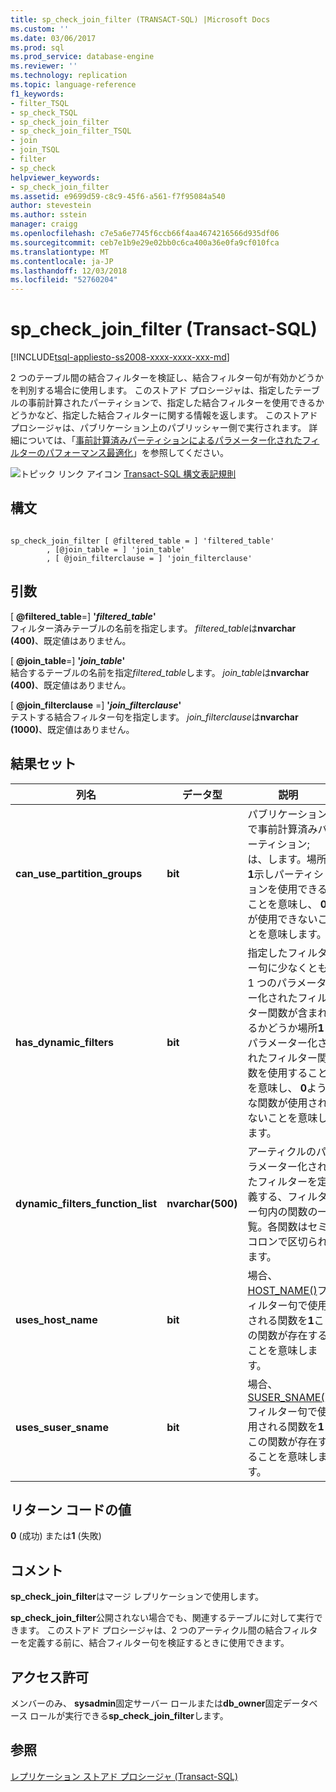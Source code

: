 ```yaml
---
title: sp_check_join_filter (TRANSACT-SQL) |Microsoft Docs
ms.custom: ''
ms.date: 03/06/2017
ms.prod: sql
ms.prod_service: database-engine
ms.reviewer: ''
ms.technology: replication
ms.topic: language-reference
f1_keywords:
- filter_TSQL
- sp_check_TSQL
- sp_check_join_filter
- sp_check_join_filter_TSQL
- join
- join_TSQL
- filter
- sp_check
helpviewer_keywords:
- sp_check_join_filter
ms.assetid: e9699d59-c8c9-45f6-a561-f7f95084a540
author: stevestein
ms.author: sstein
manager: craigg
ms.openlocfilehash: c7e5a6e7745f6ccb66f4aa4674216566d935df06
ms.sourcegitcommit: ceb7e1b9e29e02bb0c6ca400a36e0fa9cf010fca
ms.translationtype: MT
ms.contentlocale: ja-JP
ms.lasthandoff: 12/03/2018
ms.locfileid: "52760204"
---
```

# <a name="spcheckjoinfilter-transact-sql"></a>sp_check_join_filter (Transact-SQL)
[!INCLUDE[tsql-appliesto-ss2008-xxxx-xxxx-xxx-md](../../includes/tsql-appliesto-ss2008-xxxx-xxxx-xxx-md.md)]

  2 つのテーブル間の結合フィルターを検証し、結合フィルター句が有効かどうかを判別する場合に使用します。 このストアド プロシージャは、指定したテーブルの事前計算されたパーティションで、指定した結合フィルターを使用できるかどうかなど、指定した結合フィルターに関する情報を返します。 このストアド プロシージャは、パブリケーション上のパブリッシャー側で実行されます。 詳細については、「[事前計算済みパーティションによるパラメーター化されたフィルターのパフォーマンス最適化](../../relational-databases/replication/merge/parameterized-filters-optimize-for-precomputed-partitions.md)」を参照してください。  
  
 ![トピック リンク アイコン](../../database-engine/configure-windows/media/topic-link.gif "トピック リンク アイコン") [Transact-SQL 構文表記規則](../../t-sql/language-elements/transact-sql-syntax-conventions-transact-sql.md)  
  
## <a name="syntax"></a>構文  
  
```  
  
sp_check_join_filter [ @filtered_table = ] 'filtered_table'  
        , [@join_table = ] 'join_table'  
        , [ @join_filterclause = ] 'join_filterclause'  
```  
  
## <a name="arguments"></a>引数  
 [ **@filtered_table**=] **'***filtered_table***'**  
 フィルター済みテーブルの名前を指定します。 *filtered_table*は**nvarchar (400)**、既定値はありません。  
  
 [ **@join_table**=] **'***join_table***'**  
 結合するテーブルの名前を指定*filtered_table*します。 *join_table*は**nvarchar (400)**、既定値はありません。  
  
 [ **@join_filterclause** =] **'***join_filterclause***'**  
 テストする結合フィルター句を指定します。 *join_filterclause*は**nvarchar (1000)**、既定値はありません。  
  
## <a name="result-sets"></a>結果セット  
  
|列名|データ型|説明|  
|-----------------|---------------|-----------------|  
|**can_use_partition_groups**|**bit**|パブリケーションで事前計算済みパーティション; は、します。場所**1**示しパーティションを使用できることを意味し、 **0**が使用できないことを意味します。|  
|**has_dynamic_filters**|**bit**|指定したフィルター句に少なくとも 1 つのパラメーター化されたフィルター関数が含まれるかどうか場所**1**パラメーター化されたフィルター関数を使用することを意味し、 **0**ような関数が使用されないことを意味します。|  
|**dynamic_filters_function_list**|**nvarchar(500)**|アーティクルのパラメーター化されたフィルターを定義する、フィルター句内の関数の一覧。各関数はセミコロンで区切られます。|  
|**uses_host_name**|**bit**|場合、 [HOST_NAME()](../../t-sql/functions/host-name-transact-sql.md)フィルター句で使用される関数を**1**この関数が存在することを意味します。|  
|**uses_suser_sname**|**bit**|場合、 [SUSER_SNAME()](../../t-sql/functions/suser-sname-transact-sql.md)フィルター句で使用される関数を**1**この関数が存在することを意味します。|  
  
## <a name="return-code-values"></a>リターン コードの値  
 **0** (成功) または**1** (失敗)  
  
## <a name="remarks"></a>コメント  
 **sp_check_join_filter**はマージ レプリケーションで使用します。  
  
 **sp_check_join_filter**公開されない場合でも、関連するテーブルに対して実行できます。 このストアド プロシージャは、2 つのアーティクル間の結合フィルターを定義する前に、結合フィルター句を検証するときに使用できます。  
  
## <a name="permissions"></a>アクセス許可  
 メンバーのみ、 **sysadmin**固定サーバー ロールまたは**db_owner**固定データベース ロールが実行できる**sp_check_join_filter**します。  
  
## <a name="see-also"></a>参照  
 [レプリケーション ストアド プロシージャ &#40;Transact-SQL&#41;](../../relational-databases/system-stored-procedures/replication-stored-procedures-transact-sql.md)  
  
  
